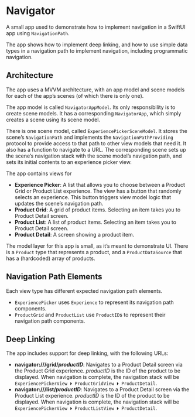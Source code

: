 # Navigator

A small app used to demonstrate how to implement navigation in a SwiftUI app using `NavigationPath`.

The app shows how to implement deep linking, and how to use simple data types in a navigation path to
implement navigation, including programmatic navigation.


## Architecture

The app uses a MVVM architecture, with an app model and scene models for each of the app’s scenes (of
which there is only one).

The app model is called `NavigatorAppModel`. Its only responsibility is to create scene models. It
has a corresponding `NavigatorApp`, which simply creates a scene using its scene model.

There is one scene model, called `ExperiencePickerSceneModel`. It stores the scene’s `NavigationPath`
and implements the `NavigationPathProviding` protocol to provide access to that path to other view
models that need it. It also has a function to navigate to a URL. The corresponding scene sets up the
scene’s navigation stack with the scene model’s navigation path, and sets its initial contents to
an experience picker view.

The app contains views for

  - **Experience Picker**: A list that allows you to choose between a Product Grid or Product List
    experience. The view has a button that randomly selects an experience. This button triggers view
    model logic that updates the scene’s navigation path.
  - **Product Grid**: A grid of product items. Selecting an item takes you to Product Detail screen.
  - **Product List**: A list of product items. Selecting an item takes you to Product Detail screen.
  - **Product Detail**: A screen showing a product item.

The model layer for this app is small, as it’s meant to demonstrate UI. There is a `Product` type that
represents a product, and a `ProductDataSource` that has a (hardcoded) array of products.


## Navigation Path Elements

Each view type has different expected navigation path elements.

  - `ExperiencePicker` uses `Experience` to represent its navigation path components.
  - `ProductGrid` and `ProductList` use `ProductID`s to represent their navigation path components.


## Deep Linking

The app includes support for deep linking, with the following URLs:

  - **navigator:///grid/_productID_**: Navigates to a Product Detail screen via the Product Grid
    experience. _productID_ is the ID of the product to be displayed. When navigation is complete,
    the navigation stack will be `ExperiencePickerView ⏵ ProductGridView ⏵ ProductDetail`.
  - **navigator:///list/_productID_**: Navigates to a Product Detail screen via the Product List
    experience. _productID_ is the ID of the product to be displayed. When navigation is complete,
    the navigation stack will be `ExperiencePickerView ⏵ ProductListView ⏵ ProductDetail`.

